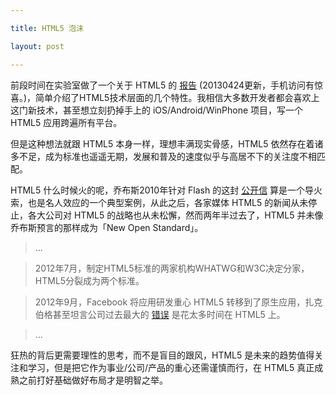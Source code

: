```yaml
---

title: HTML5 泡沫

layout: post

---
```

前段时间在实验室做了一个关于 HTML5 的 [报告][4] (20130424更新，手机访问有惊喜。)，简单介绍了HTML5技术层面的几个特性。我相信大多数开发者都会喜欢上这门新技术，甚至想立刻扔掉手上的 iOS/Android/WinPhone 项目，写一个 HTML5 应用跨遍所有平台。

但是这种想法就跟 HTML5 本身一样，理想丰满现实骨感，HTML5 依然存在着诸多不足，成为标准也遥遥无期，发展和普及的速度似乎与高居不下的关注度不相匹配。

HTML5 什么时候火的呢，乔布斯2010年针对 Flash 的这封 [公开信][2] 算是一个导火索，也是名人效应的一个典型案例，从此之后，各家媒体 HTML5 的新闻从未停止，各大公司对 HTML5 的战略也从未松懈，然而两年半过去了，HTML5 并未像乔布斯预言的那样成为「New Open Standard」。

>...

>2012年7月，制定HTML5标准的两家机构WHATWG和W3C决定分家，HTML5分裂成为两个标准。

>2012年9月，Facebook 将应用研发重心 HTML5 转移到了原生应用，扎克伯格甚至坦言公司过去最大的 [错误][3] 是花太多时间在 HTML5 上。

>...

狂热的背后更需要理性的思考，而不是盲目的跟风，HTML5 是未来的趋势值得关注和学习，但是把它作为事业/公司/产品的重心还需谨慎而行，在 HTML5 真正成熟之前打好基础做好布局才是明智之举。

[1]:http://allenyip.github.com/HTML5/template/index.html "GitHub"
[2]:http://www.apple.com/hotnews/thoughts-on-flash/ "Apple"
[3]:http://techcrunch.com/2012/09/11/mark-zuckerberg-our-biggest-mistake-with-mobile-was-betting-too-much-on-html5/ "TechCrunch"
[4]:http://allenyip.github.com/HTML5/index.html